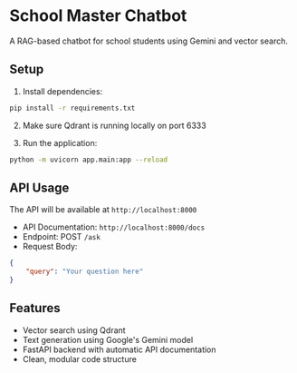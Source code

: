 # School Master Chatbot

A RAG-based chatbot for school students using Gemini and vector search.

## Setup

1. Install dependencies:
```bash
pip install -r requirements.txt
```

2. Make sure Qdrant is running locally on port 6333

3. Run the application:
```bash
python -m uvicorn app.main:app --reload
```

## API Usage

The API will be available at `http://localhost:8000`

- API Documentation: `http://localhost:8000/docs`
- Endpoint: POST `/ask`
- Request Body:
```json
{
    "query": "Your question here"
}
```

## Features

- Vector search using Qdrant
- Text generation using Google's Gemini model
- FastAPI backend with automatic API documentation
- Clean, modular code structure 
